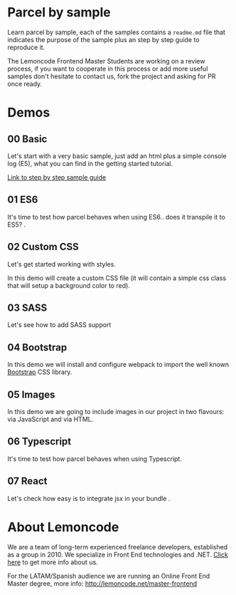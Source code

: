 # Parcel by sample

Learn parcel by sample, each of the samples contains a `readme.md` file that
indicates the purpose of the sample plus an step by step guide to reproduce it.

The Lemoncode Frontend Master Students are working on a review process, if you want to cooperate in this process or add more useful samples don't hesitate to contact us, fork the project and asking for PR once ready.

# Demos

## 00 Basic

Let's start with a very basic sample, just add an html plus a simple console log (E5), what you can find in the getting started tutorial.

 [Link to step by step sample guide](https://github.com/Lemoncode/parcel-by-sample/blob/master/00%20basic/README.md)

## 01 ES6

It's time to test how parcel behaves when using ES6.. does it transpile it to ES5? .

## 02 Custom CSS

Let's get started working with styles.

In this demo will create a custom CSS file (it will contain a simple css class
that will setup a background color to red).


## 03 SASS

Let's see how to add SASS support

## 04 Bootstrap

In this demo we will install and configure webpack to import the well known
[Bootstrap](https://getbootstrap.com/) CSS library.

## 05 Images

In this demo we are going to include images in our project in two flavours: via JavaScript and via HTML.

## 06 Typescript

It's time to test how parcel behaves when using Typescript.

## 07 React

Let's check how easy is to integrate jsx in your bundle .

# About Lemoncode

We are a team of long-term experienced freelance developers, established as a group in 2010.
We specialize in Front End technologies and .NET. [Click here](http://lemoncode.net/services/en/#en-home) to get more info about us.

For the LATAM/Spanish audience we are running an Online Front End Master degree, more info: http://lemoncode.net/master-frontend
